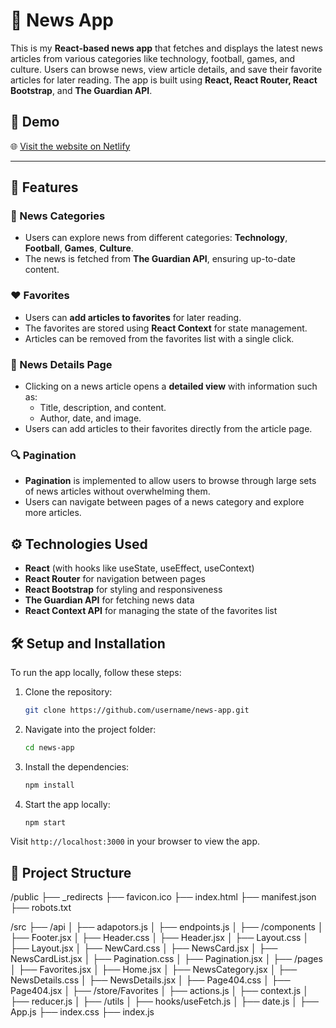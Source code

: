# 📰 News App

This is my **React-based news app** that fetches and displays the latest news articles from various categories like technology, football, games, and culture. Users can browse news, view article details, and save their favorite articles for later reading. The app is built using **React, React Router, React Bootstrap**, and **The Guardian API**.

## 🌟 Demo

🌐 [Visit the website on Netlify](https://it-school-news-23.netlify.app/)

---

## 🚀 Features

### 📰 News Categories

- Users can explore news from different categories: **Technology**, **Football**, **Games**, **Culture**.
- The news is fetched from **The Guardian API**, ensuring up-to-date content.

### ❤️ Favorites

- Users can **add articles to favorites** for later reading.
- The favorites are stored using **React Context** for state management.
- Articles can be removed from the favorites list with a single click.

### 📜 News Details Page

- Clicking on a news article opens a **detailed view** with information such as:
  - Title, description, and content.
  - Author, date, and image.
- Users can add articles to their favorites directly from the article page.

### 🔍 Pagination

- **Pagination** is implemented to allow users to browse through large sets of news articles without overwhelming them.
- Users can navigate between pages of a news category and explore more articles.

## ⚙️ Technologies Used

- **React** (with hooks like useState, useEffect, useContext)
- **React Router** for navigation between pages
- **React Bootstrap** for styling and responsiveness
- **The Guardian API** for fetching news data
- **React Context API** for managing the state of the favorites list

## 🛠️ Setup and Installation

To run the app locally, follow these steps:

1. Clone the repository:

   ```bash
   git clone https://github.com/username/news-app.git
   ```

2. Navigate into the project folder:

   ```bash
   cd news-app
   ```

3. Install the dependencies:

   ```bash
   npm install
   ```

4. Start the app locally:
   ```bash
   npm start
   ```

Visit `http://localhost:3000` in your browser to view the app.

## 📂 Project Structure

/public
├── \_redirects
├── favicon.ico
├── index.html
├── manifest.json
├── robots.txt

/src
├── /api
│ ├── adapotors.js
│ ├── endpoints.js
│
├── /components
│ ├── Footer.jsx
│ ├── Header.css
│ ├── Header.jsx
│ ├── Layout.css
│ ├── Layout.jsx
│ ├── NewCard.css
│ ├── NewsCard.jsx
│ ├── NewsCardList.jsx
│ ├── Pagination.css
│ ├── Pagination.jsx
│
├── /pages
│ ├── Favorites.jsx
│ ├── Home.jsx
│ ├── NewsCategory.jsx
│ ├── NewsDetails.css
│ ├── NewsDetails.jsx
│ ├── Page404.css
│ ├── Page404.jsx
│
├── /store/Favorites
│ ├── actions.js
│ ├── context.js
│ ├── reducer.js
│
├── /utils
│ ├── hooks/useFetch.js
│ ├── date.js
│
├── App.js
├── index.css
├── index.js
